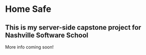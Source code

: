 # Home Safe

## This is my server-side capstone project for Nashville Software School
More info coming soon!